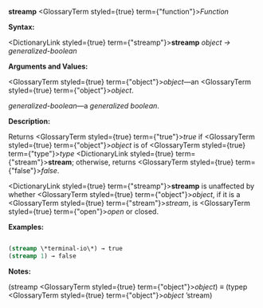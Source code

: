 **streamp** <GlossaryTerm styled={true} term={"function"}><i>Function</i></GlossaryTerm> 



**Syntax:** 



<DictionaryLink styled={true} term={"streamp"}><b>streamp</b></DictionaryLink> *object → generalized-boolean* 



**Arguments and Values:** 



<GlossaryTerm styled={true} term={"object"}><i>object</i></GlossaryTerm>—an <GlossaryTerm styled={true} term={"object"}><i>object</i></GlossaryTerm>. 



*generalized-boolean*—a *generalized boolean*. 



**Description:** 



Returns <GlossaryTerm styled={true} term={"true"}><i>true</i></GlossaryTerm> if <GlossaryTerm styled={true} term={"object"}><i>object</i></GlossaryTerm> is of <GlossaryTerm styled={true} term={"type"}><i>type</i></GlossaryTerm> <DictionaryLink styled={true} term={"stream"}><b>stream</b></DictionaryLink>; otherwise, returns <GlossaryTerm styled={true} term={"false"}><i>false</i></GlossaryTerm>. 



<DictionaryLink styled={true} term={"streamp"}><b>streamp</b></DictionaryLink> is unaffected by whether <GlossaryTerm styled={true} term={"object"}><i>object</i></GlossaryTerm>, if it is a <GlossaryTerm styled={true} term={"stream"}><i>stream</i></GlossaryTerm>, is <GlossaryTerm styled={true} term={"open"}><i>open</i></GlossaryTerm> or closed. 



**Examples:**
```lisp

(streamp \*terminal-io\*) → true 
(streamp 1) → false 

```
**Notes:** 



(streamp <GlossaryTerm styled={true} term={"object"}><i>object</i></GlossaryTerm>) *≡* (typep <GlossaryTerm styled={true} term={"object"}><i>object</i></GlossaryTerm> ’stream) 







 



 



